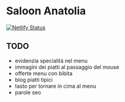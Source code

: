 # Saloon Anatolia

[![Netlify Status](https://api.netlify.com/api/v1/badges/6207901b-b4f4-417c-8c51-495d85418cae/deploy-status)](https://app.netlify.com/sites/saloonanatolia/deploys)

## TODO

- evidenzia specialitá nel menu
- immagini dei piatti al passaggio del mouse
- offerte menu con bibita
- blog piatti tipici
- tasto per tornare in cima al menu
- parole seo